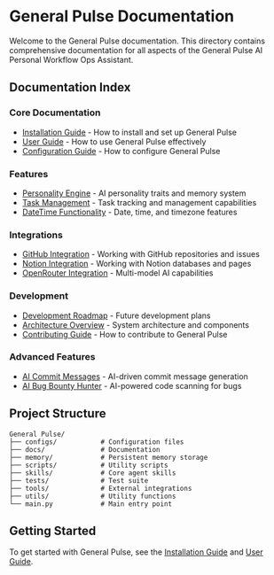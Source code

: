 # General Pulse Documentation

Welcome to the General Pulse documentation. This directory contains comprehensive documentation for all aspects of the General Pulse AI Personal Workflow Ops Assistant.

## Documentation Index

### Core Documentation
- [Installation Guide](installation.md) - How to install and set up General Pulse
- [User Guide](user_guide.md) - How to use General Pulse effectively
- [Configuration Guide](configuration.md) - How to configure General Pulse

### Features
- [Personality Engine](features/personality_engine.md) - AI personality traits and memory system
- [Task Management](features/task_management.md) - Task tracking and management capabilities
- [DateTime Functionality](features/datetime_functionality.md) - Date, time, and timezone features

### Integrations
- [GitHub Integration](integrations/github_integration.md) - Working with GitHub repositories and issues
- [Notion Integration](integrations/notion_integration.md) - Working with Notion databases and pages
- [OpenRouter Integration](integrations/openrouter_integration.md) - Multi-model AI capabilities

### Development
- [Development Roadmap](development/roadmap.md) - Future development plans
- [Architecture Overview](development/architecture.md) - System architecture and components
- [Contributing Guide](development/contributing.md) - How to contribute to General Pulse

### Advanced Features
- [AI Commit Messages](advanced/ai_commit_messages.md) - AI-driven commit message generation
- [AI Bug Bounty Hunter](advanced/bug_bounty_hunter.md) - AI-powered code scanning for bugs

## Project Structure

```
General Pulse/
├── configs/           # Configuration files
├── docs/              # Documentation
├── memory/            # Persistent memory storage
├── scripts/           # Utility scripts
├── skills/            # Core agent skills
├── tests/             # Test suite
├── tools/             # External integrations
├── utils/             # Utility functions
└── main.py            # Main entry point
```

## Getting Started

To get started with General Pulse, see the [Installation Guide](installation.md) and [User Guide](user_guide.md).
